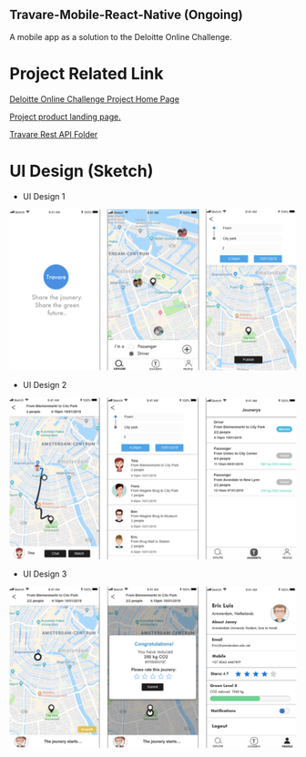 ## Travare-Mobile-React-Native (Ongoing)

A mobile app as a solution to the Deloitte Online Challenge.

# Project Related Link

[Deloitte Online Challenge Project Home Page](https://ideation-deloittegarage.bemyapp.com/#/projects/5c3e30c57cc0b60004dc17c5)

[Project product landing page.](https://ericzhou0815.github.io/Travare-landing-page/)

[Travare Rest API Folder](https://github.com/EricZhou0815/Travare-Server)

# UI Design (Sketch)

- UI Design 1

![s1](doc/Screenshot-1.png)

- UI Design 2

![s2](doc/Screenshot-2.png)

- UI Design 3

![s3](doc/Screenshot-3.png)
